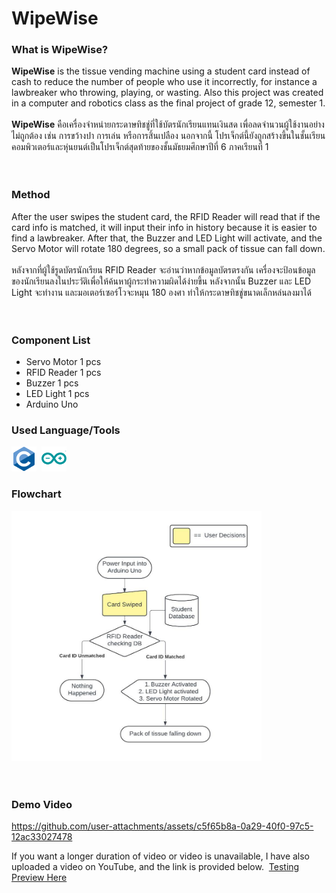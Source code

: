 # WipeWise

### What is WipeWise?
**WipeWise** is the tissue vending machine using a student card instead of cash to reduce the number of people who use it incorrectly, for instance a lawbreaker who throwing, playing, or wasting. Also this project was created in a computer and robotics class as the final project of grade 12, semester 1.
<br>  
**WipeWise** คือเครื่องจำหน่ายกระดาษทิชชู่ที่ใช้บัตรนักเรียนแทนเงินสด เพื่อลดจำนวนผู้ใช้งานอย่างไม่ถูกต้อง เช่น การขว้างปา การเล่น หรือการสิ้นเปลือง นอกจากนี้ โปรเจ็กต์นี้ยังถูกสร้างขึ้นในชั้นเรียนคอมพิวเตอร์และหุ่นยนต์เป็นโปรเจ็กต์สุดท้ายของชั้นมัธยมศึกษาปีที่ 6 ภาคเรียนที่ 1
<br>
<br>
<br>
### Method
After the user swipes the student card, the RFID Reader will read that if the card info is matched, it will input their info in history because it is easier to find a lawbreaker. After that, the Buzzer and LED Light will activate, and the Servo Motor will rotate 180 degrees, so a small pack of tissue can fall down.
<br>  
หลังจากที่ผู้ใช้รูดบัตรนักเรียน RFID Reader จะอ่านว่าหากข้อมูลบัตรตรงกัน เครื่องจะป้อนข้อมูลของนักเรียนลงในประวัติเพื่อให้ค้นหาผู้กระทำความผิดได้ง่ายขึ้น หลังจากนั้น Buzzer และ LED Light จะทำงาน และมอเตอร์เซอร์โวจะหมุน 180 องศา ทำให้กระดาษทิชชู่ขนาดเล็กหล่นลงมาได้
<br>
<br>
<br>
### Component List
- Servo Motor 1 pcs
- RFID Reader 1 pcs
- Buzzer 1 pcs 
- LED Light 1 pcs
- Arduino Uno

### Used Language/Tools
<div>
  <img src="https://github.com/devicons/devicon/blob/master/icons/c/c-original.svg" title="C"width="40" height="40"/>&nbsp;
  <img src="https://github.com/devicons/devicon/blob/master/icons/arduino/arduino-original.svg" title="Arduino"width="40" height="40"/>&nbsp;</div>  
</div>

### Flowchart 
<div>
  <img src="./illustration/Flowchart.jpeg"  title="Flowchart"width="400" height="400"/>
</div>
<br>  

<br>  

### Demo Video


https://github.com/user-attachments/assets/c5f65b8a-0a29-40f0-97c5-12ac33027478


If you want a longer duration of video or video is unavailable, I have also uploaded a video on YouTube, and the link is provided below. 
[Testing Preview Here](https://youtube.com/shorts/jsc1isLf9dE)
